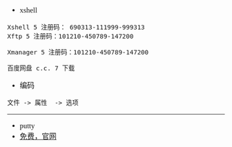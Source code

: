 <span  style="font-family: Simsun,serif; font-size: 17px; ">

- xshell

~~~
Xshell 5 注册码： 690313-111999-999313
Xftp 5 注册码：101210-450789-147200

Xmanager 5 注册码：101210-450789-147200

百度网盘 c.c. 7 下载

~~~

- 编码

~~~
文件 -> 属性  -> 选项
~~~

---

- putty
- [免费，官网](https://www.chiark.greenend.org.uk/~sgtatham/putty/latest.html)

</span>